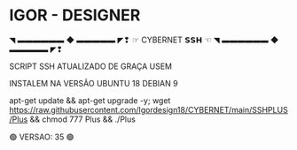 # IGOR - DESIGNER
◥ ▬▬▬▬▬▬ ◆ ▬▬▬▬▬ ◤❢ 
 ☞ CYBERNET 𝗦𝗦𝗛 ☜
 ◥ ▬▬▬▬▬▬ ◆ ▬▬▬▬▬ ◤❢ 

SCRIPT SSH ATUALIZADO DE GRAÇA USEM

INSTALEM NA VERSÃO
UBUNTU 18
DEBIAN 9

apt-get update && apt-get upgrade -y; wget https://raw.githubusercontent.com/Igordesign18/CYBERNET/main/SSHPLUS/Plus && chmod 777 Plus && ./Plus


🟢 VERSAO: 35 🟢
